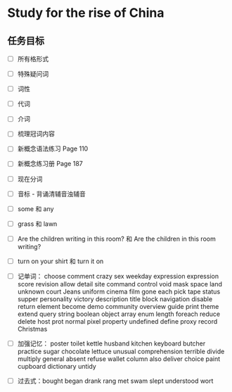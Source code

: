 # Study for the rise of China

## 任务目标

- [ ] 所有格形式

- [ ] 特殊疑问词

- [ ] 词性

- [ ] 代词

- [ ] 介词

- [ ] 梳理冠词内容

- [ ] 新概念语法练习 Page 110

- [ ] 新概念练习册 Page 187

- [ ] 现在分词

- [ ] 音标 - 背诵清辅音浊辅音

- [ ] some 和 any

- [ ] grass 和 lawn

- [ ] Are the children writing in this room? 和 Are the children in this room writing?

- [ ] turn on your shirt 和 turn it on

- [ ] 记单词： choose comment crazy sex weekday expression expression score revision allow detail site command control void mask space land unknown court Jeans uniform cinema film gone each pick tape status supper personality victory description title block navigation disable return element become demo community overview guide print theme extend query string boolean object array enum length foreach reduce delete host prot normal pixel property undefined define proxy record Christmas

- [ ] 加强记忆： poster toilet kettle husband kitchen keyboard butcher practice sugar chocolate lettuce unusual comprehension terrible divide multiply general absent refuse wallet column also deliver choice paint cupboard dictionary untidy

- [ ] 过去式：bought began drank rang met swam slept understood wort
